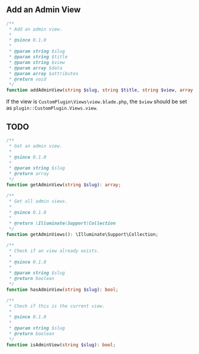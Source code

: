## Add an Admin View

```php
/**
 * Add an admin view.
 *
 * @since 0.1.0
 *
 * @param string $slug
 * @param string $title
 * @param string $view
 * @param array $data
 * @param array $attributes
 * @return void
 */
function addAdminView(string $slug, string $title, string $view, array $data = [], array $attributes = []);
```

If the view is `CustomPlugin\Views\view.blade.php`, the `$view` should be set as `plugin::CustomPlugin.Views.view`.

## TODO
```php
/**
 * Get an admin view.
 *
 * @since 0.1.0
 *
 * @param string $slug
 * @return array
 */
function getAdminView(string $slug): array;

/**
 * Get all admin views.
 *
 * @since 0.1.0
 *
 * @return \Illuminate\Support\Collection
 */
function getAdminViews(): \Illuminate\Support\Collection;

/**
 * Check if an view already exists.
 *
 * @since 0.1.0
 * 
 * @param string $slug
 * @return boolean
 */
function hasAdminView(string $slug): bool;

/**
 * Check if this is the current view.
 *
 * @since 0.1.0
 *
 * @param string $slug
 * @return boolean
 */
function isAdminView(string $slug): bool;
```